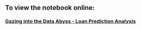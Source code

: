 ## To view the notebook online: 

### [Gazing into the Data Abyss - Loan Prediction Analysis](https://nbviewer.jupyter.org/github/shawnd29/summer-projects-2019/blob/master/4%20-%20Loan%20Prediction%20Analysis/Gazing%20into%20the%20Data%20Abyss%20-%20Loan%20Prediction%20.ipynb)